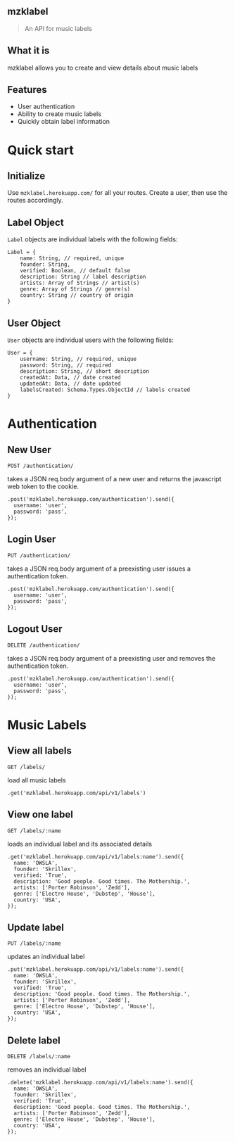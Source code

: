 ## mzklabel

> An API for music labels

## What it is

mzklabel allows you to create and view details about music labels


## Features

- User authentication
- Ability to create music labels
- Quickly obtain label information

# Quick start
## Initialize
Use `mzklabel.herokuapp.com/` for all your routes. Create a user, then use the routes accordingly.
## Label Object
`Label` objects are individual labels with the following fields:
```
Label = {
    name: String, // required, unique
    founder: String,
    verified: Boolean, // default false
    description: String // label description
    artists: Array of Strings // artist(s)
    genre: Array of Strings // genre(s)
    country: String // country of origin
}
```
## User Object
`User` objects are individual users with the following fields:
```
User = {
    username: String, // required, unique
    password: String, // required
    description: String, // short description
    createdAt: Data, // date created
    updatedAt: Data, // date updated
    labelsCreated: Schema.Types.ObjectId // labels created
}
```
# Authentication
## New User
`POST /authentication/`

takes a JSON req.body argument of a new user and returns the javascript web token to the cookie.
```
.post('mzklabel.herokuapp.com/authentication').send({
  username: 'user',
  password: 'pass',
});
```

## Login User
`PUT /authentication/`

takes a JSON req.body argument of a preexisting user issues a authentication token.
```
.post('mzklabel.herokuapp.com/authentication').send({
  username: 'user',
  password: 'pass',
});
```
## Logout User
`DELETE /authentication/`

takes a JSON req.body argument of a preexisting user and removes the authentication token.
```
.post('mzklabel.herokuapp.com/authentication').send({
  username: 'user',
  password: 'pass',
});
```

# Music Labels
## View all labels
`GET /labels/`

load all music labels
```
.get('mzklabel.herokuapp.com/api/v1/labels')
```
## View one label
`GET /labels/:name`

loads an individual label and its associated details
```
.get('mzklabel.herokuapp.com/api/v1/labels:name').send({
  name: 'OWSLA',
  founder: 'Skrillex',
  verified: 'True',
  description: 'Good people. Good times. The Mothership.',
  artists: ['Porter Robinson', 'Zedd'],
  genre: ['Electro House', 'Dubstep', 'House'],
  country: 'USA',
});

```
## Update label
`PUT /labels/:name`

updates an individual label
```
.put('mzklabel.herokuapp.com/api/v1/labels:name').send({
  name: 'OWSLA',
  founder: 'Skrillex',
  verified: 'True',
  description: 'Good people. Good times. The Mothership.',
  artists: ['Porter Robinson', 'Zedd'],
  genre: ['Electro House', 'Dubstep', 'House'],
  country: 'USA',
});

```
## Delete label
`DELETE /labels/:name`

removes an individual label
```
.delete('mzklabel.herokuapp.com/api/v1/labels:name').send({
  name: 'OWSLA',
  founder: 'Skrillex',
  verified: 'True',
  description: 'Good people. Good times. The Mothership.',
  artists: ['Porter Robinson', 'Zedd'],
  genre: ['Electro House', 'Dubstep', 'House'],
  country: 'USA',
});

```

